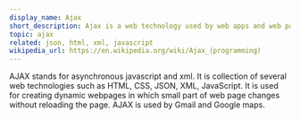 ```yaml
---
display_name: Ajax
short_description: Ajax is a web technology used by web apps and web pages to exchange data in the background.
topic: ajax
related: json, html, xml, javascript
wikipedia_url: https://en.wikipedia.org/wiki/Ajax_(programming)
---
```

AJAX stands for asynchronous javascript and xml. It is collection of several web technologies such as HTML, CSS, JSON, XML, JavaScript. It is used for creating dynamic webpages in which small part of web page changes without reloading the page. AJAX is used by Gmail and Google maps.

